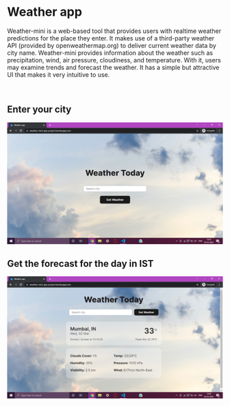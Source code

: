<h1>Weather app</h1>
<p>Weather-mini is a web-based tool that provides users with realtime weather predictions for the place they enter. It makes use of a third-party weather API (provided by openweathermap.org) to deliver current weather data by city name. Weather-mini provides information about the weather such as precipitation, wind, air pressure, cloudiness, and temperature. With it, users may examine trends and forecast the weather. It has a simple but attractive UI that makes it very intuitive to use.</p> <br>

<h2>Enter your city</h2>
<img src="./public/img/Screenshot 1.png" alt="">

<h2>Get the forecast for the day in IST</h2>
<img src="./public/img/Screenshot 2.png" alt="">
